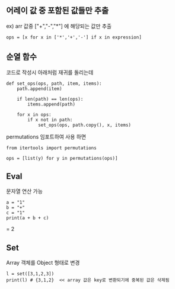 ## 어레이 값 중 포함된 값들만 추출
ex) arr 값중 ["+","-","*"] 에 해당되는 값만 추출
```python3
ops = [x for x in ['*','+','-'] if x in expression]        
```

## 순열 함수 

코드로 작성시 아래처럼 재귀를 돌리는데
```python3
def set_ops(ops, path, item, items):
    path.append(item)
    
    if len(path) == len(ops):
        items.append(path)
        
    for x in ops:
        if x not in path:
            set_ops(ops, path.copy(), x, items)
```

permutations 임포트하여 사용 하면
```python3
from itertools import permutations

ops = [list(y) for y in permutations(ops)]    
```

## Eval
문자열 연산 가능
```python3
a = "1"
b = "+"
c = "1"
print(a + b + c)
```
= 2

## Set
Array 객체를 Object 형태로 변경 
```python3
l = set([3,1,2,3])
print(l) # {3,1,2}  << array 값은 key로 변환되기에 중복된 값은 삭제됨
```
